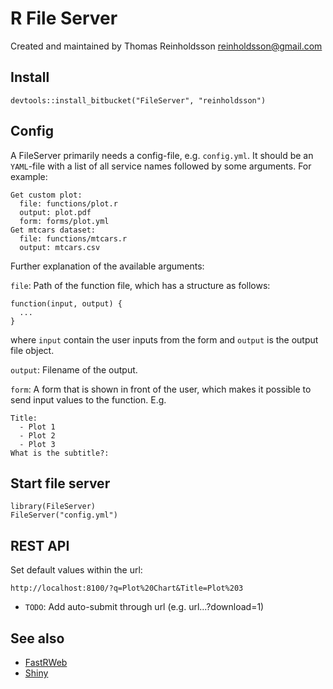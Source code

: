 # R File Server

Created and maintained by Thomas Reinholdsson <reinholdsson@gmail.com>

## Install

    devtools::install_bitbucket("FileServer", "reinholdsson")

## Config

A FileServer primarily needs a config-file, e.g. `config.yml`. It should be an `YAML`-file with a list of all service names followed by some arguments. For example:

    Get custom plot:
      file: functions/plot.r
      output: plot.pdf
      form: forms/plot.yml
    Get mtcars dataset:
      file: functions/mtcars.r
      output: mtcars.csv

Further explanation of the available arguments:

`file`: Path of the function file, which has a structure as follows:

    function(input, output) {
      ...
    }

where `input` contain the user inputs from the form and `output` is the output file object.

`output`: Filename of the output.

`form`: A form that is shown in front of the user, which makes it possible to send input values to the function. E.g.

    Title:
      - Plot 1
      - Plot 2
      - Plot 3
    What is the subtitle?:


## Start file server

    library(FileServer)
    FileServer("config.yml")

##  REST API

Set default values within the url:

    http://localhost:8100/?q=Plot%20Chart&Title=Plot%203

- `TODO`: Add auto-submit through url (e.g. url...?download=1)

## See also

- [FastRWeb](http://www.rforge.net/FastRWeb/)
- [Shiny](http://www.rstudio.com/shiny/)
